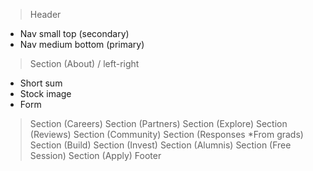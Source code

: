 > Header
 - Nav small top (secondary)
 - Nav medium bottom (primary)
> Section (About) / left-right
 - Short sum
 - Stock image
 - Form
> Section (Careers)
> Section (Partners)
> Section (Explore)
> Section (Reviews)
> Section (Community)
> Section (Responses *From grads)
> Section (Build)
> Section (Invest)
> Section (Alumnis)
> Section (Free Session)
> Section (Apply)
> Footer